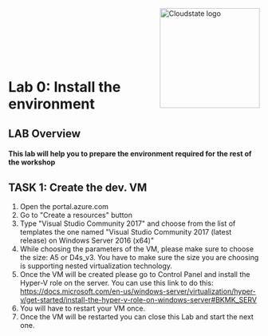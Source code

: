 <img src="https://avatars1.githubusercontent.com/u/47143554?s=400&u=7c55eeec6479b4ff59df7cad452501a41635b0e4&v=4" alt="Cloudstate logo" width="200" align="right">
<br><br>
<br><br>
<br><br>

# Lab 0: Install the environment

## LAB Overview

#### This lab will help you to prepare the environment required for the rest of the workshop

## TASK 1: Create the dev. VM
1. Open the portal.azure.com
2. Go to "Create a resources" button 
3. Type "Visual Studio Community 2017" and choose from the list of templates the one named "Visual Studio Community 2017 (latest release) on Windows Server 2016 (x64)"
4. While choosing the parameters of the VM, please make sure to choose the size: A5 or D4s_v3.
You have to make sure the size you are choosing is supporting nested virtualization technology.
5. Once the VM will be created please go to Control Panel and install the Hyper-V role on the server. 
You can use this link to do this: https://docs.microsoft.com/en-us/windows-server/virtualization/hyper-v/get-started/install-the-hyper-v-role-on-windows-server#BKMK_SERV
6. You will have to restart your VM once.
7. Once the VM will be restarted you can close this Lab and start the next one. 

